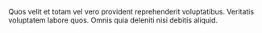 Quos velit et totam vel vero provident reprehenderit voluptatibus.
Veritatis voluptatem labore quos.
Omnis quia deleniti nisi debitis aliquid.
